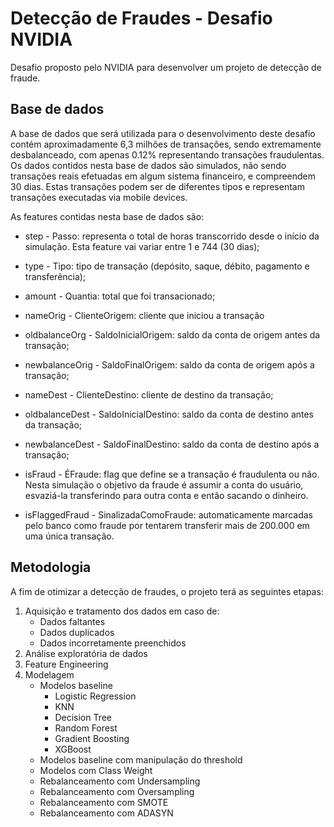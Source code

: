 # Detecção de Fraudes - Desafio NVIDIA
Desafio proposto pelo NVIDIA para desenvolver um projeto de detecção de fraude.

## Base de dados 
A base de dados que será utilizada para o desenvolvimento deste desafio contém aproximadamente 6,3 milhões de transações, sendo extremamente desbalanceado, com apenas 0.12% representando transações fraudulentas. Os dados contidos nesta base de dados são simulados, não sendo transações reais efetuadas em algum sistema financeiro, e compreendem 30 dias. Estas transações podem ser de diferentes tipos e representam transações executadas via mobile devices. 


As features contidas nesta base de dados são:

- step - Passo: representa o total de horas transcorrido desde o início da simulação. Esta feature vai variar entre 1 e 744 (30 dias);

- type - Tipo: tipo de transação (depósito, saque, débito, pagamento e transferência);

- amount - Quantia: total que foi transacionado;

- nameOrig - ClienteOrigem: cliente que iniciou a transação

- oldbalanceOrg - SaldoInicialOrigem: saldo da conta de origem antes da transação;

- newbalanceOrig - SaldoFinalOrigem: saldo da conta de origem após a transação;

- nameDest - ClienteDestino: cliente de destino da transação;

- oldbalanceDest - SaldoInicialDestino: saldo da conta de destino antes da transação;

- newbalanceDest - SaldoFinalDestino: saldo da conta de destino após a transação;

- isFraud - ÉFraude: flag que define se a transação é fraudulenta ou não. Nesta simulação o objetivo da fraude é assumir a conta do usuário, esvaziá-la transferindo para outra conta e então sacando o dinheiro.

- isFlaggedFraud - SinalizadaComoFraude: automaticamente marcadas pelo banco como fraude por tentarem transferir mais de 200.000 em uma única transação.

## Metodologia

A fim de otimizar a detecção de fraudes, o projeto terá as seguintes etapas:

1. Aquisição e tratamento dos dados em caso de:
    - Dados faltantes
    - Dados duplicados
    - Dados incorretamente preenchidos
2. Análise exploratória de dados 
3. Feature Engineering
4. Modelagem
    - Modelos baseline
        - Logistic Regression
        - KNN
        - Decision Tree
        - Random Forest
        - Gradient Boosting
        - XGBoost
    - Modelos baseline com manipulação do threshold
    - Modelos com Class Weight
    - Rebalanceamento com Undersampling
    - Rebalanceamento com Oversampling
    - Rebalanceamento com SMOTE
    - Rebalanceamento com ADASYN
